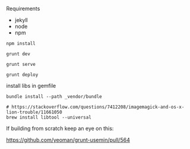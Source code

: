 
Requirements

- jekyll
- node
- npm


```
npm install
```

```
grunt dev
```

```
grunt serve
```

```
grunt deploy
```

install libs in gemfile

```
bundle install --path _vendor/bundle
```

```
# https://stackoverflow.com/questions/7412208/imagemagick-and-os-x-lion-trouble/11661050
brew install libtool --universal
```

If building from scratch keep an eye on this:

https://github.com/yeoman/grunt-usemin/pull/564
